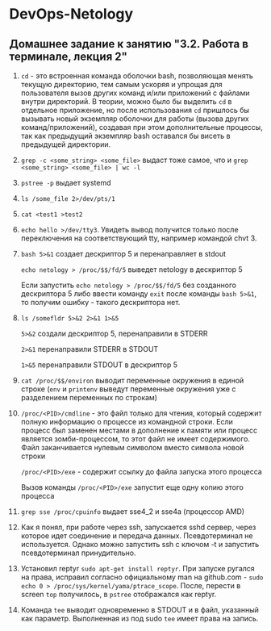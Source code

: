 # DevOps-Netology

## Домашнее задание к занятию "3.2. Работа в терминале, лекция 2"

1. `cd` - это встроенная команда оболочки bash, позволяющая менять текущую директорию, тем самым ускоряя и упрощая для пользователя вызов других команд и/или приложений с файлами внутри директорий. В теории, можно было бы выделить `cd` в отдельное приложение, но после использования `cd` пришлось бы вызывать новый экземпляр оболочки для работы (вызова других команд/приложений), создавая при этом дополнительные процессы, так как предыдущий экземпляр bash оставался бы висеть в предыдущей директории.
2. `grep -c <some_string> <some_file>` выдаст тоже самое, что и `grep <some_string> <some_file> | wc -l`
3. `pstree -p` выдает systemd
4. `ls /some_file 2>/dev/pts/1`
5. `cat <test1 >test2`
6. `echo hello >/dev/tty3`. Увидеть вывод получится только после переключения на соответствующий tty, например командой chvt 3.
7. `bash 5>&1` создает дескриптор 5 и перенаправляет в stdout

   `echo netology > /proc/$$/fd/5` выведет netology в дескриптор 5

   Если запустить `echo netology > /proc/$$/fd/5` без созданного дескриптора 5 либо ввести команду `exit` после команды `bash 5>&1`, то получим ошибку - такого дескриптора нет.
8. `ls /somefldr 5>&2 2>&1 1>&5`

   `5>&2` создали дескриптор 5, перенаправили в STDERR

   `2>&1` перенаправили STDERR в STDOUT

   `1>&5` перенаправили STDOUT в дескриптор 5
9. `cat /proc/$$/environ` выводит переменные окружения в единой строке (`env` и `printenv` выведут переменные окружения уже с разделением переменных по строкам)
10. `/proc/<PID>/cmdline` - это файл только для чтения, который содержит полную информацию о процессе из командной строки. Если процесс был заменен местами в дополнение к памяти или процесс является зомби-процессом, то этот файл не имеет содержимого. Файл заканчивается нулевым символом вместо символа новой строки

    `/proc/<PID>/exe` - содержит ссылку до файла запуска этого процесса

    Вызов команды `/proc/<PID>/exe` запустит еще одну копию этого процесса
11. `grep sse /proc/cpuinfo` выдает sse4_2 и sse4a (процессор AMD)
12. Как я понял, при работе через ssh, запускается sshd сервер, через которое идет соединение и передача данных. Псевдотерминал не используется. Однако можно запустить ssh с ключом -t и запустить псевдотерминал принудительно.
13. Установил reptyr `sudo apt-get install reptyr`. При запуске ругался на права, исправил согласно официальному man на github.com - `sudo echo 0 > /proc/sys/kernel/yama/ptrace_scope`. После, перести в screen `top` получилось, в `pstree` отображался как reptyr.
14. Команда `tee` выводит одновременно в STDOUT и в файл, указанный как параметр. Выполненная из под sudo `tee` имеет права на запись.
